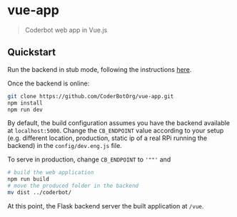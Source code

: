 # vue-app

> Coderbot web app in Vue.js

## Quickstart

Run the backend in stub mode, following the instructions [here](https://github.com/CoderBotOrg/coderbot/blob/develop/README.md).

Once the backend is online:

```bash
git clone https://github.com/CoderBotOrg/vue-app.git
npm install
npm run dev
```

By default, the build configuration assumes you have the backend available at `localhost:5000`. Change the `CB_ENDPOINT` value according to your setup (e.g. different location, production, static ip of a real RPi running the backend) in the `config/dev.eng.js` file.

To serve in production, change `CB_ENDPOINT` to `'""'` and

```bash
# build the web application
npm run build
# move the produced folder in the backend
mv dist ../coderbot/
```

At this point, the Flask backend server the built application at `/vue`.
